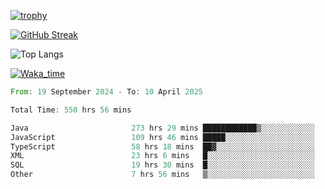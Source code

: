 <!--
**ren-joey/ren-joey** is a ✨ _special_ ✨ repository because its `README.md` (this file) appears on your GitHub profile.

Here are some ideas to get you started:

- 🔭 I’m currently working on ...
- 🌱 I’m currently learning ...
- 👯 I’m looking to collaborate on ...
- 🤔 I’m looking for help with ...
- 💬 Ask me about ...
- 📫 How to reach me: ...
- 😄 Pronouns: ...
- ⚡ Fun fact: ...
-->

[![trophy](https://github-profile-trophy.vercel.app/?username=ren-joey&theme=darkhub&column=5)](https://github.com/ren-joey)

[![GitHub Streak](https://streak-stats.demolab.com/?user=ren-joey&theme=dark)](https://github.com/ren-joey)

![Top Langs](https://github-readme-stats.vercel.app/api/top-langs?username=ren-joey&show_icons=true&layout=compact&locale=en&hide=html,CSS,scss,Pug,Twig&theme=dark)

[![Waka_time](https://github-readme-stats.vercel.app/api/wakatime?username=joeyren&theme=dark)](https://github.com/ren-joey)

<!--START_SECTION:waka-->

```rust
From: 19 September 2024 - To: 10 April 2025

Total Time: 550 hrs 56 mins

Java                       273 hrs 29 mins ████████████▒░░░░░░░░░░░░   48.93 %
JavaScript                 109 hrs 46 mins █████░░░░░░░░░░░░░░░░░░░░   19.64 %
TypeScript                 58 hrs 18 mins  ██▓░░░░░░░░░░░░░░░░░░░░░░   10.43 %
XML                        23 hrs 6 mins   █░░░░░░░░░░░░░░░░░░░░░░░░   04.14 %
SQL                        19 hrs 30 mins  █░░░░░░░░░░░░░░░░░░░░░░░░   03.49 %
Other                      7 hrs 56 mins   ▒░░░░░░░░░░░░░░░░░░░░░░░░   01.42 %
```

<!--END_SECTION:waka-->

